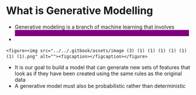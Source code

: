 # What is Generative Modelling

* Generative modeling is a branch of machine learning that involves <mark style="color:purple;background-color:purple;">**training a model to produce new data that is similar to a given dataset.**</mark>
*

    <figure><img src="../../.gitbook/assets/image (3) (1) (1) (1) (1) (1) (1) (1).png" alt=""><figcaption></figcaption></figure>
* It is our goal to build a model that can generate new sets of features that look as if they have been created using the same rules as the original data
* A generative model must also be probabilistic rather than deterministic
